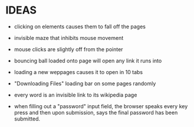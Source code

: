 
# IDEAS

 - clicking on elements causes them to fall off the pages

 - invisible maze that inhibits mouse movement

 - mouse clicks are slightly off from the pointer

 - bouncing ball loaded onto page will open any link it runs into

 - loading a new weppages causes it to open in 10 tabs

 - "Downloading Files" loading bar on some pages randomly

 - every word is an invisible link to its wikipedia page

 - when filling out a "password" input field, the browser speaks every key press and then upon submission, says the final password has been submitted. 

